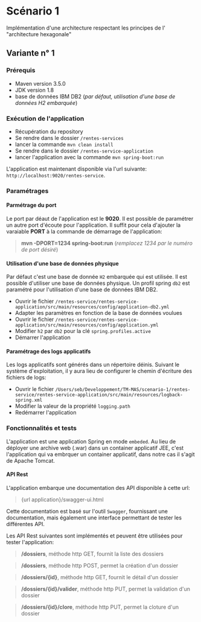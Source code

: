 # Scénario 1
Implémentation d'une architecture respectant les principes de l' "architecture hexagonale"

## Variante n° 1
### Prérequis
* Maven version 3.5.0
* JDK version 1.8
* base de données IBM DB2 (*par défaut, utilisation d'une base de données H2 embarquée*)

### Exécution de l'application
* Récupération du repository
* Se rendre dans le dossier `/rentes-services`
* lancer la commande `mvn clean install`
* Se rendre dans le dossier `/rentes-service-application`
* lancer l'application avec la commande `mvn spring-boot:run`

L'application est maintenant disponible via l'url suivante: `http://localhost:9020/rentes-service`. 

### Paramétrages
#### Parmétrage du port
Le port par déaut de l'application est le **9020**. Il est possible de paramétrer un autre port d'écoute pour l'application. Il suffit pour cela d'ajouter la varaiable **PORT** à la commande de démarrage de l'application:
> **mvn -DPORT=1234 spring-boot:run** (*remplacez 1234 par le numéro de port désiré*)

#### Utilisation d'une base de données physique
Par défaut c'est une base de donnée `H2` embarquée qui est utilisée. Il est possible d'utiliser une base de données physique. 
Un profil spring `db2` est paramétré pour l'utilisation d'une base de données IBM DB2. 

* Ouvrir le fichier `/rentes-service/rentes-service-application/src/main/resources/config/application-db2.yml`
* Adapter les paramètres en fonction de la base de données voulues
* Ouvrir le fichier `/rentes-service/rentes-service-application/src/main/resources/config/application.yml`
* Modifier `h2`  par `db2` pour la clé `spring.profiles.active`
* Démarrer l'application 

#### Paramétrage des logs applicatifs
Les logs applicatifs sont générés dans un répertoire déinis. Suivant le système d'exploitation, il y aura lieu de configurer le chemin d'écriture des fichiers de logs:

* Ouvrir le fichier `/Users/seb/Developpement/TM-MAS/scenario-1/rentes-service/rentes-service-application/src/main/resources/logback-spring.xml`
* Modifier la valeur de la propriété `logging.path`
* Redémarrer l'application

### Fonctionnalités et tests
L'application est une application Spring en mode `embeded`. Au lieu de déployer une archive web (.war) dans un container applicatif JEE, c'est l'application qui va embrquer un container applicatif, dans notre cas il s'agit de Apache Tomcat.

#### API Rest
L'application embarque une documentation des API disponible à cette url:
> {url application}/swagger-ui.html

Cette documentation est basé sur l'outil `Swagger`, fournissant une documentation, mais également une interface permettant de tester les différentes API.

Les API Rest suivantes sont implémentés et peuvent être utilisées pour tester l'application:
> **/dossiers**, méthode http GET, fournit la liste des dossiers

> **/dossiers**, méthode http POST, permet la création d'un dossier

> **/dossiers/{id}**, méthode http GET, fournit le détail d'un dossier 

> **/dossiers/{id}/valider**, méthode http PUT, permet la validation d'un dossier

> **/dossiers/{id}/clore**, méthode http PUT, permet la cloture d'un dossier



